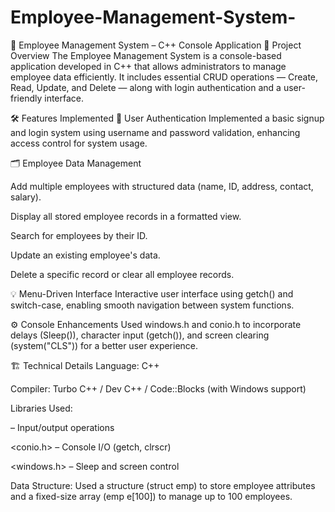 # Employee-Management-System-

📘 Employee Management System – C++ Console Application
🧩 Project Overview
The Employee Management System is a console-based application developed in C++ that allows administrators to manage employee data efficiently. It includes essential CRUD operations — Create, Read, Update, and Delete — along with login authentication and a user-friendly interface.

🛠️ Features Implemented
🔐 User Authentication
Implemented a basic signup and login system using username and password validation, enhancing access control for system usage.

🗂️ Employee Data Management

Add multiple employees with structured data (name, ID, address, contact, salary).

Display all stored employee records in a formatted view.

Search for employees by their ID.

Update an existing employee's data.

Delete a specific record or clear all employee records.

💡 Menu-Driven Interface
Interactive user interface using getch() and switch-case, enabling smooth navigation between system functions.

⚙️ Console Enhancements
Used windows.h and conio.h to incorporate delays (Sleep()), character input (getch()), and screen clearing (system("CLS")) for a better user experience.

🏗️ Technical Details
Language: C++

Compiler: Turbo C++ / Dev C++ / Code::Blocks (with Windows support)

Libraries Used:

<iostream> – Input/output operations

<conio.h> – Console I/O (getch, clrscr)

<windows.h> – Sleep and screen control

Data Structure:
Used a structure (struct emp) to store employee attributes and a fixed-size array (emp e[100]) to manage up to 100 employees.
